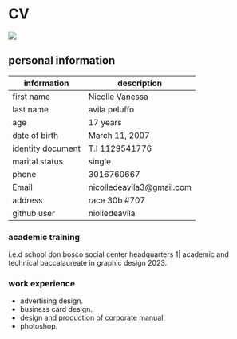 # CV

![](..\nicolle_de_avila_peluffo\flower.jpg)

## personal information
|information|description|
|--|---|
|first name|Nicolle Vanessa|
|last name|avila peluffo|
|age|17 years|
|date of birth|March 11, 2007|
|identity document| T.I 1129541776|
|marital status|single|
|phone|3016760667|
|Email|nicolledeavila3@gmail.com|
|address|race 30b #707|
|github user| niolledeavila|

### academic training

i.e.d school don bosco social center headquarters 1| academic and technical baccalaureate in graphic design 2023.

### work experience
- advertising design.
- business card design.
- design and production of corporate manual.
- photoshop.
